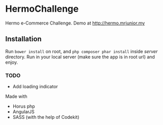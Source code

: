 # HermoChallenge
Hermo e-Commerce Challenge.
Demo at http://hermo.mrjunior.my

## Installation
Run `bower install` on root, and `php composer phar install` inside *server* directory. Run in your local server (make sure the app is in root url) and enjoy.

### TODO
- Add loading indicator

Made with
- Horus php
- AngularJS
- SASS (with the help of Codekit)
